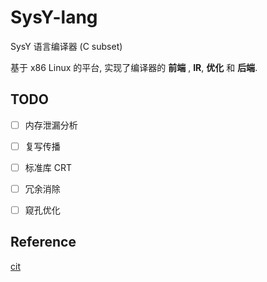 # SysY-lang

SysY 语言编译器 (C subset)

基于 x86 Linux 的平台, 实现了编译器的 **前端** , **IR**, **优化** 和 **后端**.

## TODO

- [ ] 内存泄漏分析
- [ ] 复写传播
- [ ] 标准库 CRT
- [ ] 冗余消除
- [ ] 窥孔优化


## Reference

[cit](https://github.com/fanzhidongyzby/cit)
